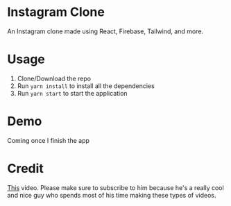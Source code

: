 # Instagram Clone

An Instagram clone made using React, Firebase, Tailwind, and more.

# Usage

1. Clone/Download the repo
2. Run `yarn install` to install all the dependencies
3. Run `yarn start` to start the application

# Demo

Coming once I finish the app

# Credit

[This](https://www.youtube.com/watch?v=AKeaaa8yAAk) video. Please make sure to subscribe to him because he's a really cool and nice guy who spends most of his time making these types of videos.
